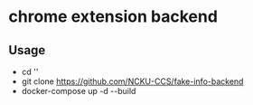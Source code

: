 # chrome extension backend
## Usage
* cd '<testfile>'
* git clone https://github.com/NCKU-CCS/fake-info-backend
* docker-compose up -d --build
